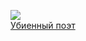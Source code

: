 ![](/books/prose_classic/Гийом%20Аполлинер/Убиенный%20поэт.jpg)  
[Убиенный поэт](/books/prose_classic/Гийом%20Аполлинер/Убиенный%20поэт)